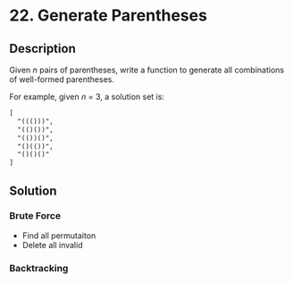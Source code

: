 # 22. Generate Parentheses

## Description

Given *n* pairs of parentheses, write a function to generate all combinations of well-formed parentheses.

For example, given *n* = 3, a solution set is:

```txt
[
  "((()))",
  "(()())",
  "(())()",
  "()(())",
  "()()()"
]
```

## Solution

### Brute Force

* Find all permutaiton
* Delete all invalid

### Backtracking
